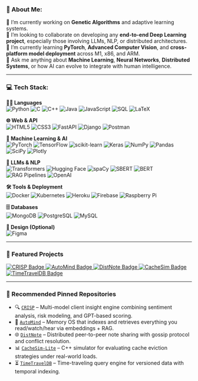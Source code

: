 <!-- 💫 About Me -->
<h3>💫 About Me:</h3>
🔭 I’m currently working on <strong>Genetic Algorithms</strong> and adaptive learning systems.<br>
🤝 I’m looking to collaborate on developing any <strong>end-to-end Deep Learning project</strong>, especially those involving LLMs, NLP, or distributed architectures.<br>
🌱 I’m currently learning <strong>PyTorch</strong>, <strong>Advanced Computer Vision</strong>, and <strong>cross-platform model deployment</strong> across M1, x86, and ARM.<br>
💬 Ask me anything about <strong>Machine Learning</strong>, <strong>Neural Networks</strong>, <strong>Distributed Systems</strong>, or how AI can evolve to integrate with human intelligence.<br>

---

<!-- 💻 Tech Stack -->
<h3>💻 Tech Stack:</h3>

<!-- Languages -->
<b>👨‍💻 Languages</b><br>
![Python](https://img.shields.io/badge/python-3670A0?style=for-the-badge&logo=python&logoColor=ffdd54)
![C](https://img.shields.io/badge/c-%2300599C.svg?style=for-the-badge&logo=c&logoColor=white)
![C++](https://img.shields.io/badge/c++-%2300599C.svg?style=for-the-badge&logo=c%2B%2B&logoColor=white)
![Java](https://img.shields.io/badge/java-%23ED8B00.svg?style=for-the-badge&logo=java&logoColor=white)
![JavaScript](https://img.shields.io/badge/javascript-%23323330.svg?style=for-the-badge&logo=javascript&logoColor=%23F7DF1E)
![SQL](https://img.shields.io/badge/SQL-005C84?style=for-the-badge&logo=postgresql&logoColor=white)
![LaTeX](https://img.shields.io/badge/latex-%23008080.svg?style=for-the-badge&logo=latex&logoColor=white)

<!-- Web & API -->
<b>🌐 Web & API</b><br>
![HTML5](https://img.shields.io/badge/html5-%23E34F26.svg?style=for-the-badge&logo=html5&logoColor=white)
![CSS3](https://img.shields.io/badge/css3-%231572B6.svg?style=for-the-badge&logo=css3&logoColor=white)
![FastAPI](https://img.shields.io/badge/FastAPI-005571?style=for-the-badge&logo=fastapi)
![Django](https://img.shields.io/badge/django-%23092E20.svg?style=for-the-badge&logo=django&logoColor=white)
![Postman](https://img.shields.io/badge/Postman-FF6C37?style=for-the-badge&logo=postman&logoColor=white)

<!-- ML & AI -->
<b>🧠 Machine Learning & AI</b><br>
![PyTorch](https://img.shields.io/badge/PyTorch-%23EE4C2C.svg?style=for-the-badge&logo=PyTorch&logoColor=white)
![TensorFlow](https://img.shields.io/badge/TensorFlow-%23FF6F00.svg?style=for-the-badge&logo=TensorFlow&logoColor=white)
![scikit-learn](https://img.shields.io/badge/scikit--learn-%23F7931E.svg?style=for-the-badge&logo=scikit-learn&logoColor=white)
![Keras](https://img.shields.io/badge/Keras-%23D00000.svg?style=for-the-badge&logo=Keras&logoColor=white)
![NumPy](https://img.shields.io/badge/numpy-%23013243.svg?style=for-the-badge&logo=numpy&logoColor=white)
![Pandas](https://img.shields.io/badge/pandas-%23150458.svg?style=for-the-badge&logo=pandas&logoColor=white)
![SciPy](https://img.shields.io/badge/SciPy-%230C55A5.svg?style=for-the-badge&logo=scipy&logoColor=white)
![Plotly](https://img.shields.io/badge/Plotly-%233F4F75.svg?style=for-the-badge&logo=plotly&logoColor=white)

<!-- LLMs & NLP -->
<b>🧠 LLMs & NLP</b><br>
![Transformers](https://img.shields.io/badge/Transformers-%23F8DC3E.svg?style=for-the-badge&logo=huggingface&logoColor=black)
![Hugging Face](https://img.shields.io/badge/HuggingFace-%23FFD21F.svg?style=for-the-badge&logo=huggingface&logoColor=black)
![spaCy](https://img.shields.io/badge/spaCy-%230965DD.svg?style=for-the-badge&logo=spacy&logoColor=white)
![SBERT](https://img.shields.io/badge/SBERT-%23150458.svg?style=for-the-badge&logo=semanticsearch&logoColor=white)
![BERT](https://img.shields.io/badge/BERT-%23008080.svg?style=for-the-badge&logo=bert&logoColor=white)
![RAG Pipelines](https://img.shields.io/badge/RAG-Search%20%26%20Generate-blue?style=for-the-badge)
![OpenAI](https://img.shields.io/badge/OpenAI-412991?style=for-the-badge&logo=openai&logoColor=white)

<!-- Tools -->
<b>🛠️ Tools & Deployment</b><br>
![Docker](https://img.shields.io/badge/docker-%230db7ed.svg?style=for-the-badge&logo=docker&logoColor=white)
![Kubernetes](https://img.shields.io/badge/kubernetes-%23326ce5.svg?style=for-the-badge&logo=kubernetes&logoColor=white)
![Heroku](https://img.shields.io/badge/heroku-%23430098.svg?style=for-the-badge&logo=heroku&logoColor=white)
![Firebase](https://img.shields.io/badge/firebase-%23039BE5.svg?style=for-the-badge&logo=firebase)
![Raspberry Pi](https://img.shields.io/badge/-RaspberryPi-C51A4A?style=for-the-badge&logo=Raspberry-Pi)

<!-- Databases -->
<b>🗄️ Databases</b><br>
![MongoDB](https://img.shields.io/badge/MongoDB-%234ea94b.svg?style=for-the-badge&logo=mongodb&logoColor=white)
![PostgreSQL](https://img.shields.io/badge/postgres-%23316192.svg?style=for-the-badge&logo=postgresql&logoColor=white)
![MySQL](https://img.shields.io/badge/mysql-%2300f.svg?style=for-the-badge&logo=mysql&logoColor=white)

<!-- Design -->
<b>🎨 Design (Optional)</b><br>
![Figma](https://img.shields.io/badge/figma-%23F24E1E.svg?style=for-the-badge&logo=figma&logoColor=white)

---

<!-- 🚀 Featured Projects -->
<h3>🚀 Featured Projects</h3>

<p>
  <a href="https://github.com/your-username/CRISP" target="_blank">
    <img src="https://img.shields.io/badge/CRISP-Client%20Sentiment%20Engine-blueviolet?style=for-the-badge&logo=producthunt&logoColor=white" alt="CRISP Badge"/>
  </a>
  <a href="https://github.com/your-username/AutoMind" target="_blank">
    <img src="https://img.shields.io/badge/AutoMind-Memory%20OS%20for%20Your%20Mind-ff69b4?style=for-the-badge&logo=opsgenie&logoColor=white" alt="AutoMind Badge"/>
  </a>
  <a href="https://github.com/your-username/DistNote" target="_blank">
    <img src="https://img.shields.io/badge/DistNote-P2P%20Note%20Sharing-brightgreen?style=for-the-badge&logo=libreoffice&logoColor=white" alt="DistNote Badge"/>
  </a>
  <a href="https://github.com/your-username/CacheSim-Lite" target="_blank">
    <img src="https://img.shields.io/badge/CacheSim--Lite-Cache%20Strategy%20Simulator-orange?style=for-the-badge&logo=databricks&logoColor=white" alt="CacheSim Badge"/>
  </a>
  <a href="https://github.com/your-username/TimeTravelDB" target="_blank">
    <img src="https://img.shields.io/badge/TimeTravelDB-Temporal%20Query%20Engine-lightgrey?style=for-the-badge&logo=sqlite&logoColor=white" alt="TimeTravelDB Badge"/>
  </a>
</p>

---

<!-- 📌 Pinned Repos -->
<h3>📌 Recommended Pinned Repositories</h3>

- 🔍 [`CRISP`](https://github.com/your-username/CRISP) – Multi-model client insight engine combining sentiment analysis, risk modeling, and GPT-based scoring.
- 🧠 [`AutoMind`](https://github.com/your-username/AutoMind) – Memory OS that indexes and retrieves everything you read/watch/hear via embeddings + RAG.
- 🌐 [`DistNote`](https://github.com/your-username/DistNote) – Distributed peer-to-peer note sharing with gossip protocol and conflict resolution.
- 📊 [`CacheSim-Lite`](https://github.com/your-username/CacheSim-Lite) – C++ simulator for evaluating cache eviction strategies under real-world loads.
- ⏳ [`TimeTravelDB`](https://github.com/your-username/TimeTravelDB) – Time-traveling query engine for versioned data with temporal indexing.
</details>
